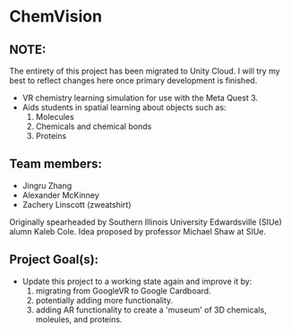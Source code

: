 # ChemVision

## NOTE: 
The entirety of this project has been migrated to Unity Cloud. 
I will try my best to reflect changes here once primary development is finished.

- VR chemistry learning simulation for use with the Meta Quest 3.
- Aids students in spatial learning about objects such as:
    1. Molecules
    2. Chemicals and chemical bonds
    3. Proteins  

## Team members:

- Jingru Zhang
- Alexander McKinney
- Zachery Linscott (zweatshirt)

Originally spearheaded by Southern Illinois University Edwardsville (SIUe) alumn Kaleb Cole.
Idea proposed by professor Michael Shaw at SIUe.

## Project Goal(s):

- Update this project to a working state again and improve it by:
    1. migrating from GoogleVR to Google Cardboard.
    2. potentially adding more functionality.
    3. adding AR functionality to create a 'museum' of 3D chemicals, moleules, and proteins.

